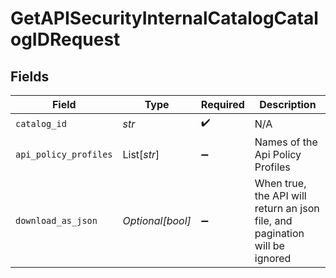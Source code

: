 # GetAPISecurityInternalCatalogCatalogIDRequest


## Fields

| Field                                                                       | Type                                                                        | Required                                                                    | Description                                                                 |
| --------------------------------------------------------------------------- | --------------------------------------------------------------------------- | --------------------------------------------------------------------------- | --------------------------------------------------------------------------- |
| `catalog_id`                                                                | *str*                                                                       | :heavy_check_mark:                                                          | N/A                                                                         |
| `api_policy_profiles`                                                       | List[*str*]                                                                 | :heavy_minus_sign:                                                          | Names of the Api Policy Profiles                                            |
| `download_as_json`                                                          | *Optional[bool]*                                                            | :heavy_minus_sign:                                                          | When true, the API will return an json file, and pagination will be ignored |